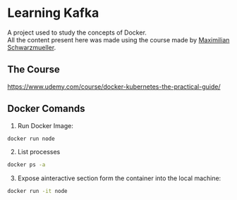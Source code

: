 # Learning Kafka

A project used to study the concepts of Docker.<br/>
All the content present here was made using the course made by <a href="https://www.linkedin.com/in/maximilian-schwarzmueller/">Maximilian Schwarzmueller</a>.

## The Course
<a href="https://www.udemy.com/course/docker-kubernetes-the-practical-guide/">https://www.udemy.com/course/docker-kubernetes-the-practical-guide/</a>

## Docker Comands

1. Run Docker Image:
```bash
docker run node
```

2. List processes
```bash
docker ps -a
```

3. Expose ainteractive section form the container into the local machine:
```bash
docker run -it node
```